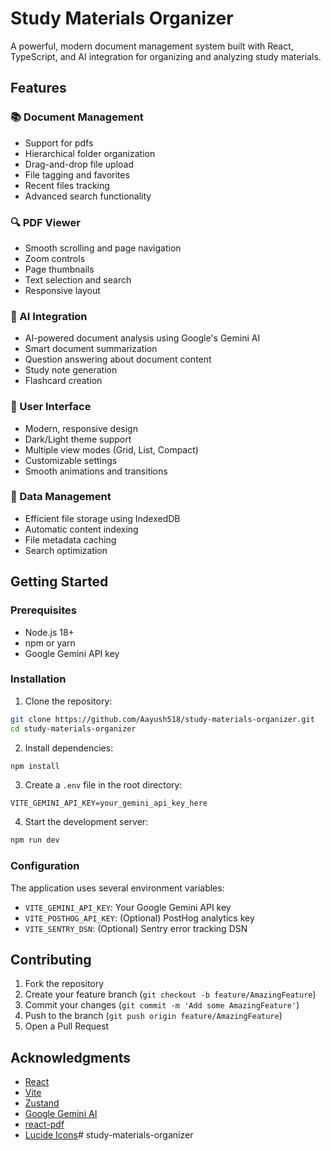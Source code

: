 # Study Materials Organizer

A powerful, modern document management system built with React, TypeScript, and AI integration for organizing and analyzing study materials.

## Features

### 📚 Document Management

- Support for pdfs
- Hierarchical folder organization
- Drag-and-drop file upload
- File tagging and favorites
- Recent files tracking
- Advanced search functionality

### 🔍 PDF Viewer

- Smooth scrolling and page navigation
- Zoom controls
- Page thumbnails
- Text selection and search
- Responsive layout

### 🤖 AI Integration

- AI-powered document analysis using Google's Gemini AI
- Smart document summarization
- Question answering about document content
- Study note generation
- Flashcard creation

### 🎨 User Interface

- Modern, responsive design
- Dark/Light theme support
- Multiple view modes (Grid, List, Compact)
- Customizable settings
- Smooth animations and transitions

### 💾 Data Management

- Efficient file storage using IndexedDB
- Automatic content indexing
- File metadata caching
- Search optimization

## Getting Started

### Prerequisites

- Node.js 18+
- npm or yarn
- Google Gemini API key

### Installation

1. Clone the repository:

```bash
git clone https://github.com/Aayush518/study-materials-organizer.git
cd study-materials-organizer
```

2. Install dependencies:

```bash
npm install
```

3. Create a `.env` file in the root directory:

```env
VITE_GEMINI_API_KEY=your_gemini_api_key_here
```

4. Start the development server:

```bash
npm run dev
```

### Configuration

The application uses several environment variables:

- `VITE_GEMINI_API_KEY`: Your Google Gemini API key
- `VITE_POSTHOG_API_KEY`: (Optional) PostHog analytics key
- `VITE_SENTRY_DSN`: (Optional) Sentry error tracking DSN

## Contributing

1. Fork the repository
2. Create your feature branch (`git checkout -b feature/AmazingFeature`)
3. Commit your changes (`git commit -m 'Add some AmazingFeature'`)
4. Push to the branch (`git push origin feature/AmazingFeature`)
5. Open a Pull Request

## Acknowledgments

- [React](https://reactjs.org/)
- [Vite](https://vitejs.dev/)
- [Zustand](https://github.com/pmndrs/zustand)
- [Google Gemini AI](https://deepmind.google/technologies/gemini/)
- [react-pdf](https://github.com/wojtekmaj/react-pdf)
- [Lucide Icons](https://lucide.dev/)# study-materials-organizer

